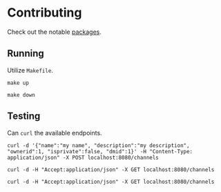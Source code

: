# Contributing

Check out the notable [packages](#PACKAGES.md).

## Running

Utilize `Makefile`.

    make up

    make down

## Testing

Can `curl` the available endpoints.

    curl -d '{"name":"my name", "description":"my description", "ownerid":1, "isprivate":false, "dmid":1}' -H "Content-Type: application/json" -X POST localhost:8080/channels

    curl -d -H "Accept:application/json" -X GET localhost:8080/channels

    curl -d -H "Accept:application/json" -X GET localhost:8080/channels
